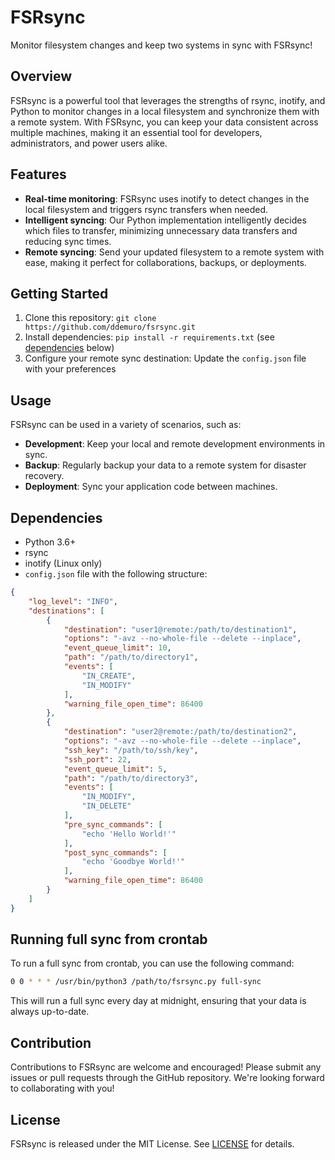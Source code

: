 **FSRsync**
================

Monitor filesystem changes and keep two systems in sync with FSRsync!

**Overview**
-----------

FSRsync is a powerful tool that leverages the strengths of rsync, inotify, and Python to monitor changes in a local filesystem and synchronize them with a remote system. With FSRsync, you can keep your data consistent across multiple machines, making it an essential tool for developers, administrators, and power users alike.

**Features**
------------

* **Real-time monitoring**: FSRsync uses inotify to detect changes in the local filesystem and triggers rsync transfers when needed.
* **Intelligent syncing**: Our Python implementation intelligently decides which files to transfer, minimizing unnecessary data transfers and reducing sync times.
* **Remote syncing**: Send your updated filesystem to a remote system with ease, making it perfect for collaborations, backups, or deployments.

**Getting Started**
-------------------

1. Clone this repository: `git clone https://github.com/ddemuro/fsrsync.git`
2. Install dependencies: `pip install -r requirements.txt` (see [dependencies](#dependencies) below)
3. Configure your remote sync destination: Update the `config.json` file with your preferences

**Usage**
--------

FSRsync can be used in a variety of scenarios, such as:

* **Development**: Keep your local and remote development environments in sync.
* **Backup**: Regularly backup your data to a remote system for disaster recovery.
* **Deployment**: Sync your application code between machines.

**Dependencies**
----------------

* Python 3.6+
* rsync
* inotify (Linux only)
* `config.json` file with the following structure:
```json
{
    "log_level": "INFO",
    "destinations": [
        {
            "destination": "user1@remote:/path/to/destination1",
            "options": "-avz --no-whole-file --delete --inplace",
            "event_queue_limit": 10,
            "path": "/path/to/directory1",
            "events": [
                "IN_CREATE",
                "IN_MODIFY"
            ],
            "warning_file_open_time": 86400
        },
        {
            "destination": "user2@remote:/path/to/destination2",
            "options": "-avz --no-whole-file --delete --inplace",
            "ssh_key": "/path/to/ssh/key",
            "ssh_port": 22,
            "event_queue_limit": 5,
            "path": "/path/to/directory3",
            "events": [
                "IN_MODIFY",
                "IN_DELETE"
            ],
            "pre_sync_commands": [
                "echo 'Hello World!'"
            ],
            "post_sync_commands": [
                "echo 'Goodbye World!'"
            ],
            "warning_file_open_time": 86400
        }
    ]
}
```

**Running full sync from crontab**
----------------------------------

To run a full sync from crontab, you can use the following command:

```bash
0 0 * * * /usr/bin/python3 /path/to/fsrsync.py full-sync
```

This will run a full sync every day at midnight, ensuring that your data is always up-to-date.

**Contribution**
----------------

Contributions to FSRsync are welcome and encouraged! Please submit any issues or pull requests through the GitHub repository. We're looking forward to collaborating with you!

**License**
----------

FSRsync is released under the MIT License. See [LICENSE](LICENSE) for details.
